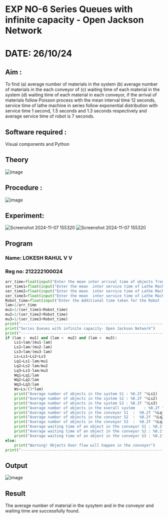 # EXP NO-6 Series Queues with infinite capacity - Open Jackson Network
# DATE: 26/10/24
## Aim :
To find (a) average number of materials in the system (b) average number of materials in the each conveyor of (c) waiting time of each material in the system (d) waiting time of each material in each conveyor, if the arrival  of materials follow Poisson process with the mean interval time 12 seconds, service time of  lathe machine in series follow exponential distribution  with service time  1 second, 1.5 seconds and 1.3 seconds respectively and average service time of robot is 7 seconds.

## Software required :
Visual components and Python

## Theory
![image](https://user-images.githubusercontent.com/103921593/203239736-7b81f599-71a8-4ae7-b63e-5d98acd9ea54.png)

## Procedure :
![image](https://user-images.githubusercontent.com/103921593/203239789-bc870dce-6727-487b-a0e2-4fc3f5114889.png)

## Experiment:
![Screenshot 2024-11-07 155320](https://github.com/user-attachments/assets/feedd66e-61e2-43a8-8dcd-45ce73519b21)
![Screenshot 2024-11-07 155320](https://github.com/user-attachments/assets/d246b17d-964a-412b-84df-64ebc6095a0f)

## Program
### Name: LOKESH RAHUL V V
### Reg no: 212222100024
```python
arr_time=float(input("Enter the mean inter arrival time of objects from Feeder (in secs): "))
ser_time1=float(input("Enter the mean  inter service time of Lathe Machine 1 (in secs) :  "))
ser_time2=float(input("Enter the mean  inter service time of Lathe Machine 2 (in secs) :  "))
ser_time3=float(input("Enter the mean  inter service time of Lathe Machine 3 (in secs) :  "))
Robot_time=float(input("Enter the Additional time taken for the Robot (in secs) :  "))
lam=1/arr_time
mu1=1/(ser_time1+Robot_time)
mu2=1/(ser_time2+Robot_time)
mu3=1/(ser_time3+Robot_time)
print("-----------------------------------------------------------------------")
print("Series Queues with infinite capacity- Open Jackson Network")
print("-----------------------------------------------------------------------")
if (lam <  mu1) and (lam <  mu2) and (lam <  mu3):
    Ls1=lam/(mu1-lam)
    Ls2=lam/(mu2-lam)
    Ls3=lam/(mu3-lam)
    Ls=Ls1+Ls2+Ls3
    Lq1=Ls1-lam/mu1
    Lq2=Ls2-lam/mu2
    Lq3=Ls3-lam/mu3
    Wq1=Lq1/lam
    Wq2=Lq2/lam
    Wq3=Lq3/lam
    Ws=Ls/(3*lam)
    print("Average number of objects in the system S1 : %0.2f "%Ls1)
    print("Average number of objects in the system S2 : %0.2f "%Ls2)
    print("Average number of objects in the system S3 : %0.2f "%Ls3)
    print("Average number of objects in the overall system    : %0.2f "%Ls)
    print("Average number of objects in the conveyor S1  :  %0.2f "%Lq1)
    print("Average number of objects in the conveyor S2  :  %0.2f "%Lq2)
    print("Average number of objects in the conveyor S3  :  %0.2f "%Lq3)
    print("Average waiting time of an object in the conveyor S1 : %0.2f secs"%Wq1)
    print("Average waiting time of an object in the conveyor S2 : %0.2f secs"%Wq2)
    print("Average waiting time of an object in the conveyor S3 : %0.2f secs"%Wq3)
else:
    print("Warning! Objects Over flow will happen in the conveyor")
print("----------------------------------------------------------------------")
```
## Output
![image](https://github.com/user-attachments/assets/535a2c4a-a1fa-41f4-926f-e9d2cecc47b1)

## Result
The average number of material in the sysytem and in the conveyor and waiting time are successfully found.

